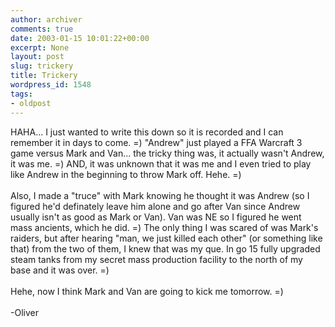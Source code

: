 ```yaml
---
author: archiver
comments: true
date: 2003-01-15 10:01:22+00:00
excerpt: None
layout: post
slug: trickery
title: Trickery
wordpress_id: 1548
tags:
- oldpost
---
```


HAHA... I just wanted to write this down so it is recorded and I can remember it in days to come. =)  "Andrew" just played a FFA Warcraft 3 game versus Mark and Van... the tricky thing was, it actually wasn't Andrew, it was me. =) AND, it was unknown that it was me and I even tried to play like Andrew in the beginning to throw Mark off. Hehe. =)<br /><br />Also, I made a "truce" with Mark knowing he thought it was Andrew (so I figured he'd definately leave him alone and go after Van since Andrew usually isn't as good as Mark or Van).  Van was NE so I figured he went mass ancients, which he did. =) The only thing I was scared of was Mark's raiders, but after hearing "man, we just killed each other" (or something like that) from the two of them, I knew that was my que. In go 15 fully upgraded steam tanks from my secret mass production facility to the north of my base and it was over. =)<br /><br />Hehe, now I think Mark and Van are going to kick me tomorrow. =)<br /><br />-Oliver